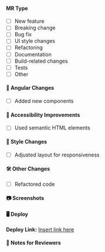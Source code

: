 #### MR Type

<!-- Select the type of change this merge request introduces -->

- [ ] New feature
- [ ] Breaking change
- [ ] Bug fix
- [ ] UI style changes
- [ ] Refactoring
- [ ] Documentation
- [ ] Build-related changes
- [ ] Tests
- [ ] Other

#### 🧩 Angular Changes

<!-- Describe changes made to Angular code (components, services, modules, forms, etc.) -->

- [ ] Added new components

#### 📢 Accessibility Improvements

<!-- Describe enhancements related to a11y (ARIA, keyboard navigation, screen reader support, etc.) -->

- [ ] Used semantic HTML elements

#### 🎨 Style Changes

<!-- Describe changes made to styles (SCSS/CSS files, responsive layout, themes, etc.) -->

- [ ] Adjusted layout for responsiveness

#### 🛠️ Other Changes

<!-- Mention any other updates that don't fit the categories above -->

- [ ] Refactored code

#### 📷 Screenshots

<!-- Add screenshots or screen recordings if there are visual or accessibility changes -->

#### 🖥️ Deploy

<!-- Add a link to the deployed environment (e.g., Vercel, Netlify, or staging URL) -->

**Deploy Link:** [Insert link here]()

#### 📄 Notes for Reviewers

<!-- Anything specific you want reviewers to focus on -->
